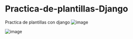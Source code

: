 # Practica-de-plantillas-Django
Practica de plantillas con django
![image](https://github.com/AdriGPlayer/Practica-de-plantillas-Django/assets/130609122/66500a14-a96c-4094-acd2-2bfebe51dcc3)


![image](https://github.com/AdriGPlayer/Practica-de-plantillas-Django/assets/130609122/10e6e723-539a-4915-8520-646cf751ca47)
